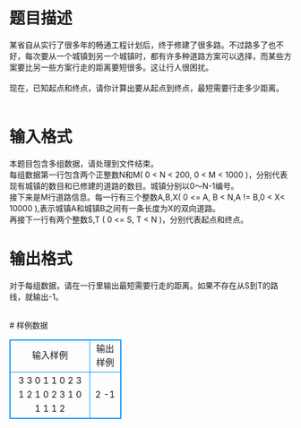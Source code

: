 # 

 
 # 题目描述 
<p>
某省自从实行了很多年的畅通工程计划后，终于修建了很多路。不过路多了也不好，每次要从一个城镇到另一个城镇时，都有许多种道路方案可以选择，而某些方案要比另一些方案行走的距离要短很多。这让行人很困扰。<br><br>现在，已知起点和终点，请你计算出要从起点到终点，最短需要行走多少距离。<br><br></p> 

 
 # 输入格式 
<p>
本题目包含多组数据，请处理到文件结束。<br>每组数据第一行包含两个正整数N和M( 0 < N < 200, 0 < M < 1000 )，分别代表现有城镇的数目和已修建的道路的数目。城镇分别以0～N-1编号。<br>接下来是M行道路信息。每一行有三个整数A,B,X( 0 <= A, B < N,A != B,0 < X< 10000 ),表示城镇A和城镇B之间有一条长度为X的双向道路。<br>再接下一行有两个整数S,T ( 0 <= S, T < N )，分别代表起点和终点。<br></p> 

 
 # 输出格式 
<p>
对于每组数据，请在一行里输出最短需要行走的距离。如果不存在从S到T的路线，就输出-1。<br><br></p> 
# 样例数据
<style>
        table,table tr th, table tr td { border:1px solid #0094ff; }
        table { width: 200px; min-height: 25px; line-height: 25px; text-align: center; border-collapse: collapse;}   
    </style>
<table>
	<tr>
		<td>输入样例</td>
		<td>输出样例</td>
	</tr>
<tr><td>3 3
0 1 1
0 2 3
1 2 1
0 2
3 1
0 1 1
1 2
</td><td>2
-1</td></tr></table>
